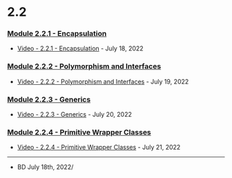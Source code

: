 # 2.2

### [Module 2.2.1 - Encapsulation]()
-   [Video - 2.2.1 - Encapsulation](https://bloomtech-1.wistia.com/medias/d3t5hlj4kq) -  July 18, 2022

### [Module 2.2.2 - Polymorphism and Interfaces]()
-   [Video - 2.2.2 - Polymorphism and Interfaces](https://bloomtech-1.wistia.com/medias/xz7nnki0iq) -  July 19, 2022

### [Module 2.2.3 - Generics]()
-   [Video - 2.2.3 - Generics](https://bloomtech-1.wistia.com/medias/ie9p74iced) -  July 20, 2022

### [Module 2.2.4 - Primitive Wrapper Classes]()
-   [Video - 2.2.4 - Primitive Wrapper Classes](https://bloomtech-1.wistia.com/medias/2f3y7krdak) -  July 21, 2022


---
-   BD July 18th, 2022/
